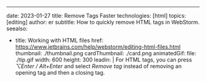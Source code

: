 ---
date: 2023-01-27
title: Remove Tags Faster
technologies: [html]
topics: [editing]
author: er
subtitle: How to quickly remove HTML tags in WebStorm.
seealso:
- title: Working with HTML files
  href: https://www.jetbrains.com/help/webstorm/editing-html-files.html
thumbnail: ./thumbnail.png
cardThumbnail: ./card.png
animatedGif:
  file: ./tip.gif
  width: 600
  height: 300
leadin: |
  For HTML tags, you can press _⌥Enter / Alt+Enter_ and select _Remove tag_ instead of removing an opening tag and then a closing tag. 

